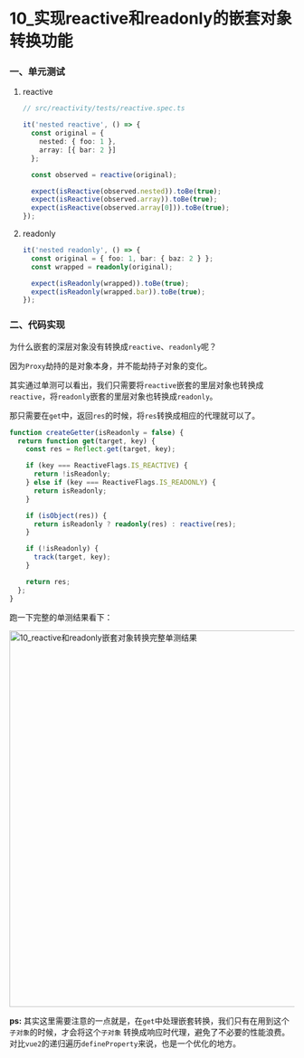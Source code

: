 # 10_实现reactive和readonly的嵌套对象转换功能

### 一、单元测试

1. reactive

   ```ts
   // src/reactivity/tests/reactive.spec.ts
   
   it('nested reactive', () => {
     const original = {
       nested: { foo: 1 },
       array: [{ bar: 2 }]
     };
   
     const observed = reactive(original);
   
     expect(isReactive(observed.nested)).toBe(true);
     expect(isReactive(observed.array)).toBe(true);
     expect(isReactive(observed.array[0])).toBe(true);
   });
   ```

2. readonly

   ```ts
   it('nested readonly', () => {
     const original = { foo: 1, bar: { baz: 2 } };
     const wrapped = readonly(original);
   
     expect(isReadonly(wrapped)).toBe(true);
     expect(isReadonly(wrapped.bar)).toBe(true);
   });
   ```

### 二、代码实现

为什么嵌套的深层对象没有转换成`reactive`、`readonly`呢？

因为`Proxy`劫持的是对象本身，并不能劫持子对象的变化。

其实通过单测可以看出，我们只需要将`reactive`嵌套的里层对象也转换成`reactive`，将`readonly`嵌套的里层对象也转换成`readonly`。

那只需要在`get`中，返回`res`的时候，将`res`转换成相应的代理就可以了。

```ts
function createGetter(isReadonly = false) {
  return function get(target, key) {
    const res = Reflect.get(target, key);

    if (key === ReactiveFlags.IS_REACTIVE) {
      return !isReadonly;
    } else if (key === ReactiveFlags.IS_READONLY) {
      return isReadonly;
    }

    if (isObject(res)) {
      return isReadonly ? readonly(res) : reactive(res);
    }

    if (!isReadonly) {
      track(target, key);
    }

    return res;
  };
}
```

跑一下完整的单测结果看下：

<img src="https://iamzjt-1256754140.cos.ap-nanjing.myqcloud.com/images/202211150805879.png" width="666" alt="10_reactive和readonly嵌套对象转换完整单测结果"/>

**ps:** 其实这里需要注意的一点就是，在`get`中处理嵌套转换，我们只有在用到这个`子对象`的时候，才会将这个`子对象`
转换成响应时代理，避免了不必要的性能浪费。对比`vue2`的递归遍历`defineProperty`来说，也是一个优化的地方。

[//]: # (todo readonly嵌套reactive的情况，也需要考虑并完善之前的代码)
